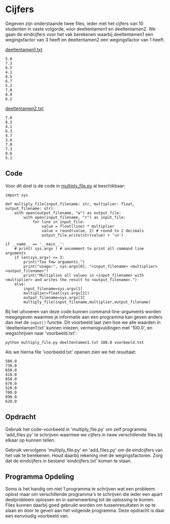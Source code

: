 # Cijfers

Gegeven zijn onderstaande twee files, ieder met het cijfers van 10
studenten in vaste volgorde, voor deeltentamen1 en deeltentamen2. We
gaan de eindcijfers voor het vak berekenen waarbij deeltentamen1 een
wegingsfactor van 3 heeft en deeltentamen2 een wegingsfactor van 1
heeft.

[deeltentamen1.txt](deeltentamen1.txt)

    5.8
    7.3
    6.5
    4.1
    8.5
    6.7
    5.2
    7.0
    8.9
    6.2
    
[deeltentamen2.txt](deeltentamen2.txt)
    
    7.8
    8.3
    4.1
    6.3
    4.7
    3.6
    7.0
    7.3
    8.6
    5.1


## Code

Voor dit doel is de code in [multiply_file.py](multiply_file.py) al beschikbaar:

    import sys

    def multiply_file(input_filename: str, multiplier: float, output_filename: str):
        with open(output_filename, "w") as output_file:
            with open(input_filename, "r") as input_file:
                for line in input_file:
                    value = float(line) * multiplier
                    value = round(value, 2) # round to 2 decimals
                    output_file.write(str(value) + '\n')
            
    if __name__ == '__main__':
        # print( sys.argv ) # uncomment to print all command line arguments
        if len(sys.argv) <= 3:
            print("Too few arguments.")
            print("usage:", sys.argv[0], "<input_filename> <multiplier> <output_filename>")
            print("Multiplies all values in <input_filename> with <multiplier> and writes the result to <output_filename>.")
        else:
            input_filename=sys.argv[1]
            multiplier=float(sys.argv[2])
            output_filename=sys.argv[3]
            multiply_file(input_filename,multiplier,output_filename)

Bij het uitvoeren van deze code kunnen command-line-arguments worden
meegegeven waarmee je informatie aan een programma kan geven anders
dan met de `input()` functie. Dit voorbeeld laat zien hoe we alle
waarden in 'deeltentamen1.txt' kunnen inlezen, vermenigvuldingen met
'100.0', en wegschrijven naar 'voorbeeld.txt':

    python multiply_file.py deeltentamen1.txt 100.0 voorbeeld.txt
    
Als we hierna file 'voorbeeld.txt' openen zien we het resultaat:

    580.0
    730.0
    650.0
    410.0
    850.0
    670.0
    520.0
    700.0
    890.0
    620.0


## Opdracht

Gebruik het code-voorbeeld in 'multiply_file.py' om zelf programma
'add_files.py' te schrijven waarmee we cijfers in twee verschillende
files bij elkaar op kunnen tellen.

Gebruik vervolgens 'multiply_file.py' en 'add_files.py' om de
eindcijfers van het vak te berekenen. Houd daarbij rekening met de
wegingsfactoren. Zorg dat de eindcijfers in bestand 'eindcijfers.txt'
komen te staan.

## Programma Opdeling

Soms is het handig om niet 1 programma te schrijven wat een probleem
oplost maar om verschillende programma's te schrijven die ieder een
apart deelprobleem oplossen en in samenwerking tot de oplossing te
komen. Files kunnen daarbij goed gebruikt worden om tussenresultaten
in op te slaan en door te geven aan het volgende programma. Deze
opdracht is daar een eenvoudig voorbeeld van.
